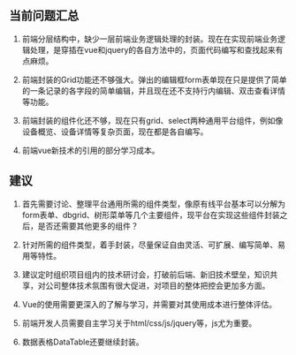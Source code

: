 ## 当前问题汇总

1. 前端分层结构中，缺少一层前端业务逻辑处理的封装。现在在实现前端业务逻辑处理，是穿插在vue和jquery的各自方法中的，页面代码编写和查找起来有点麻烦。

2. 前端封装的Grid功能还不够强大。弹出的编辑框form表单现在只是提供了简单的一条记录的各字段的简单编辑，并且现在还不支持行内编辑、双击查看详情等功能。

3. 前端封装的组件化还不够，现在只有grid、select两种通用平台组件，例如像设备概览、设备详情等复杂页面，现在都是各自编写。

4. 前端vue新技术的引用的部分学习成本。

## 建议

1. 首先需要讨论、整理平台通用所需的组件类型，像原有线平台基本可以分解为form表单、dbgrid、树形菜单等几个主要组件，现平台在实现这些组件封装之后，是否还需要其他更多的组件？

2. 针对所需的组件类型，着手封装，尽量保证自由灵活、可扩展、编写简单、易用等特性。

3. 建议定时组织项目组内的技术研讨会，打破前后端、新旧技术壁垒，知识共享，对公司整体技术氛围有很大促进，对项目的整体把控会更加多方面。

4. Vue的使用需要更深入的了解与学习，并需要对其使用成本进行整体评估。

5. 前端开发人员需要自主学习关于html/css/js/jquery等，js尤为重要。

6. 数据表格DataTable还要继续封装。
